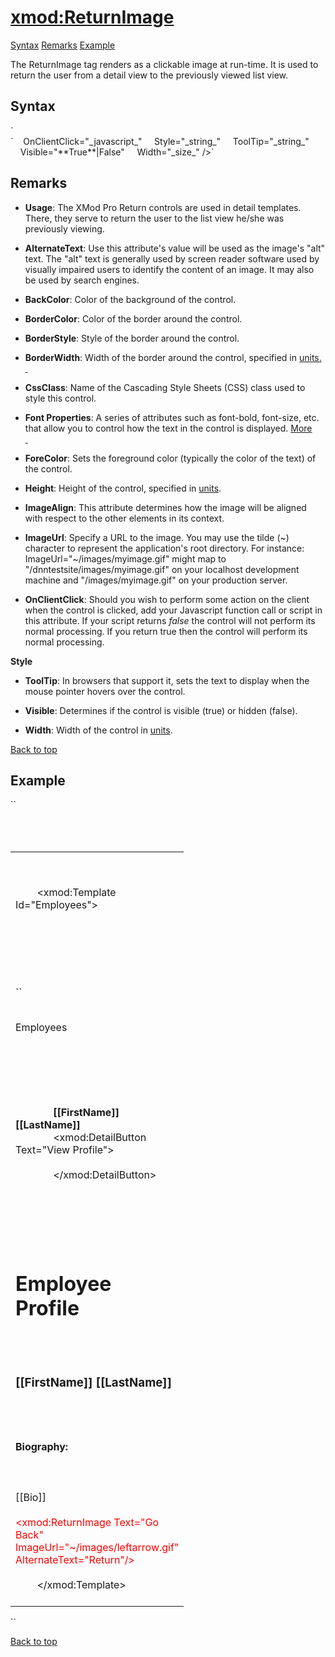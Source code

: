 # <xmod:ReturnImage>

<a name="top"></a>

[Syntax](#syntax) [Remarks](#remarks) [Example](#example)

The ReturnImage tag renders as a clickable image at run-time. It is used to return the user from a detail view to the previously viewed list view.

<a name="syntax" xmlns=""></a>

## Syntax

<div xmlns="">`<xmod:ReturnImage  
    AlternateText="_string_"  
    BackColor="_color name_|#dddddd"  
    BorderColor="_color name_|#dddddd"  
    BorderStyle="**NotSet**|None|Dotted|Dashed|Solid|Double|Groove|Ridge| Inset|Outset"  
    BorderWidth_="size_"  
    CssClass="_string_"  
    Font-Bold="True|**False**"  
    Font-Italic="True|**False**"  
    Font-Names="_string_"  
    Font-Overline="True|**False**"  
    Font-Size="_string_|Smaller|Larger|XX-Small|X-Small|Small|Medium| Large|X-Large|XX-Large"  
    Font-Strikeout="True|**False**"  
    Font-Underline="True|**False**"  
    ForeColor="_color name_|#dddddd"  
    Height="_size_"  
    ImageAlign="NotSet|Left|Right|Baseline|Top|Middle|Bottom|AbsBottom|AbsMiddle|TextTop"  
    ImageUrl="_url_"`</div>

<div xmlns="">`    OnClientClick="_javascript_"  
    Style="_string_"  
    ToolTip="_string_"  
    Visible="**True**|False"  
    Width="_size_" />` </div>

<a name="remarks" xmlns=""></a>

## Remarks

*   **Usage**: The XMod Pro Return controls are used in detail templates. There, they serve to return the user to the list view he/she was previously viewing.  

*   **AlternateText**: Use this attribute's value will be used as the image's "alt" text. The "alt" text is generally used by screen reader software used by visually impaired users to identify the content of an image. It may also be used by search engines.  

*   **BackColor**: Color of the background of the control.  

*   **BorderColor**: Color of the border around the control.  

*   **BorderStyle**: Style of the border around the control.  

*   **BorderWidth**: Width of the border around the control, specified in [units.  
     ](units.html)
*   **CssClass**: Name of the Cascading Style Sheets (CSS) class used to style this control.  

*   **Font Properties**: A series of attributes such as font-bold, font-size, etc. that allow you to control how the text in the control is displayed. [More  
     ](fontproperties.html)
*   **ForeColor**: Sets the foreground color (typically the color of the text) of the control.  

*   **Height**: Height of the control, specified in [units](units.html).  

*   **ImageAlign**: This attribute determines how the image will be aligned with respect to the other elements in its context.  

*   **ImageUrl**: Specify a URL to the image. You may use the tilde (~) character to represent the application's root directory. For instance: ImageUrl="~/images/myimage.gif" might map to "/dnntestsite/images/myimage.gif" on your localhost development machine and "/images/myimage.gif" on your production server.  

*   **OnClientClick**: Should you wish to perform some action on the client when the control is clicked, add your Javascript function call or script in this attribute. If your script returns _false_ the control will not perform its normal processing. If you return true then the control will perform its normal processing.  

**Style**

*   **ToolTip**: In browsers that support it, sets the text to display when the mouse pointer hovers over the control.  

*   **Visible**: Determines if the control is visible (true) or hidden (false).  

*   **Width**: Width of the control in [units](units.html).  

[Back to top](#top)  
<a name="example" xmlns=""></a>

## Example

<div xmlns="">``<div>  
  <table width="100%">  
    <tr>  
      <td width="250" valign="top">  

        <!-- EMPLOYEES TEMPLATE -->  

        <xmod:Template Id="Employees">  
          <ListDataSource CommandText="SELECT EmployeeId, FirstName, LastName FROM XMPDemo_Employees WHERE DepartmentId = @DepartmentId">  
           <Parameter Name="DepartmentId" Alias="DepartmentId"/>  
          </ListDataSource>  
          <DetailDataSource CommandText="SELECT * FROM XMPDemo_Employees WHERE EmployeeId = @EmpID">  
            <Parameter Name="EmployeeId" Alias="EmpID" />  
          </DetailDataSource>  
`` <HeaderTemplate>  
            <p>Employees</p>  
          </HeaderTemplate>  
          <ItemTemplate>  
            <div style="text-align: middle;">  
              <strong>[[FirstName]] [[LastName]]</strong>  
              <xmod:DetailButton Text="View Profile">  
                <Parameter Name="EmployeeId" Value='[[EmployeeId]]' />  
              </xmod:DetailButton>  
            </div>  
          </ItemTemplate>  
          <DetailTemplate>  
            <h1>Employee Profile</h1>  
            <h3>[[FirstName]] [[LastName]]</h3>  
            <h4>Biography:</h4>  
            <div>[[Bio]]</div>  
<span style="color: #ff0000;"><xmod:ReturnImage Text="Go Back" ImageUrl="~/images/leftarrow.gif" AlternateText="Return"/></span>  
          </DetailTemplate>  
        </xmod:Template>  
      </td>  
    </tr>  
  </table>  
</div>`` </div>

[Back to top](#top)